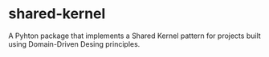 # shared-kernel
A Pyhton package that implements a Shared Kernel pattern for projects built using Domain-Driven Desing principles.
